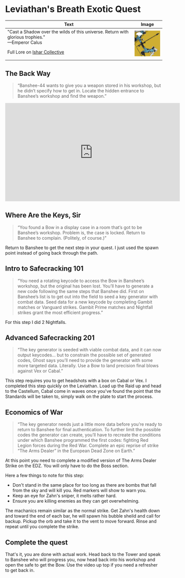 # Leviathan's Breath Exotic Quest
Text | Image
-----|-------
"Cast a Shadow over the wilds of this universe. Return with glorious trophies."<br>—Emperor Calus<p>Full Lore on [Ishar Collective](https://www.ishtar-collective.net/entries/leviathans-breath) |![Leviathan's Breath](/images/icons/leviathans_breath.jpg)

## The Back Way
> “Banshee-44 wants to give you a weapon stored in his workshop, but he didn’t specify how to get in. Locate the hidden entrance to Banshee’s workshop and find the weapon.”

<iframe width="560" height="315" src="https://www.youtube.com/embed/v6kns-toPmQ?controls=0" frameborder="0" allow="accelerometer; autoplay; encrypted-media; gyroscope; picture-in-picture" allowfullscreen></iframe>

## Where Are the Keys, Sir
> “You found a Bow in a display case in a room that’s got to be Banshee’s workshop. Problem is, the case is locked. Return to Banshee to complain. (Politely, of course.)”

Return to Banshee to get the next step in your quest. I just used the spawn point instead of going back through the path.

## Intro to Safecracking 101
> “You need a rotating keycode to access the Bow in Banshee’s workshop, but the original has been lost. You’ll have to generate a new code following the same steps that Banshee did. First on Banshee’s list is to get out into the field to seed a key generator with combat data. Seed data for a new keycode by completing Gambit matches or Vanguard strikes. Gambit Prime matches and Nightfall strikes grant the most efficient progress.”

For this step I did 2 Nightfalls.

## Advanced Safecracking 201
> “The key generator is seeded with viable combat data, and it can now output keycodes… but to constrain the possible set of generated codes, Ghost says you’ll need to provide the generator with some more targeted data. Literally. Use a Bow to land precision final blows against Vex or Cabal.”

This step requires you to get headshots with a box on Cabal or Vex. I completed this step quickly on the Leviathan. Load up the Raid up and head to the Castellum, Cabal come in waves once you've found the point that the Standards will be taken to, simply walk on the plate to start the process.

## Economics of War
> “The key generator needs just a little more data before you’re ready to return to Banshee for final authentication. To further limit the possible codes the generator can create, you’ll have to recreate the conditions under which Banshee programmed the first codes: fighting Red Legion forces during the Red War. Complete an epic reprise of strike “The Arms Dealer” in the European Dead Zone on Earth.”

At this point you need to complete a modified version of The Arms Dealer Strike on the EDZ. You will only have to do the Boss section.

Here a few things to note for this step:
* Don't stand in the same place for too long as there are bombs that fall from the sky and will kill you. Red markers will show to warn you.
* Keep an eye for Zahn's sniper, it melts rather hard.
* Ensure you are killing enemies as they can get overwhelming.

The machanics remain similar as the normal strike. Get Zahn's health down and toward the end of each bar, he will spawn his bubble sheild and call for backup. Pickup the orb and take it to the vent to move forward. Rinse and repeat until you complete the strike.

## Complete the quest
That's it, you are done with actual work. Head back to the Tower and speak to Banshee who will progress you, now head back into his workshop and open the safe to get the Bow. Use the video up top if you need a refresher to get back in.
